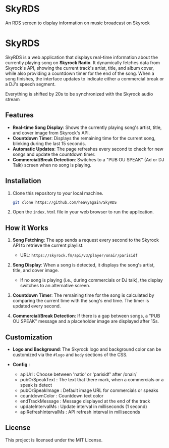 # SkyRDS
An RDS screen to display information on music broadcast on Skyrock

# SkyRDS

SkyRDS is a web application that displays real-time information about the currently playing song on **Skyrock Radio**. It dynamically fetches data from Skyrock's API, showing the current track's artist, title, and album cover, while also providing a countdown timer for the end of the song. When a song finishes, the interface updates to indicate either a commercial break or a DJ's speech segment.

Everything is shifted by 20s to be synchronized with the Skyrock audio stream

## Features

- **Real-time Song Display**: Shows the currently playing song's artist, title, and cover image from Skyrock's API.
- **Countdown Timer**: Displays the remaining time for the current song, blinking during the last 15 seconds.
- **Automatic Updates**: The page refreshes every second to check for new songs and update the countdown timer.
- **Commercial/Break Detection**: Switches to a "PUB OU SPEAK" (Ad or DJ Talk) screen when no song is playing.

## Installation

1. Clone this repository to your local machine.
   ```bash
   git clone https://github.com/heavyagain/SkyRDS
   ```

2. Open the `index.html` file in your web browser to run the application.

## How it Works

1. **Song Fetching**: The app sends a request every second to the Skyrock API to retrieve the current playlist.
   - URL: `https://skyrock.fm/api/v3/player/onair/parisidf`
   
2. **Song Display**: When a song is detected, it displays the song's artist, title, and cover image.
   - If no song is playing (i.e., during commercials or DJ talk), the display switches to an alternative screen.

3. **Countdown Timer**: The remaining time for the song is calculated by comparing the current time with the song's end time. The timer is updated every second.

4. **Commercial/Break Detection**: If there is a gap between songs, a "PUB OU SPEAK" message and a placeholder image are displayed after 15s.

## Customization

- **Logo and Background**: The Skyrock logo and background color can be customized via the `#logo` and `body` sections of the CSS.

- **Config** : 
   - apiUrl : Choose between 'natio' or 'parisidf' after /onair/
   - pubOrSpeakText : The text that there mark, when a commercials or a speak is detect
   - pubOrSpeakImage : Default image URL for commercials or speaks
   - countdownColor : Countdown text color
   - endTrackMessage : Message displayed at the end of the track
   - updateIntervalMs : Update interval in milliseconds (1 second)
   - apiRefreshIntervalMs : API refresh interval in milliseconds
## License

This project is licensed under the MIT License.

